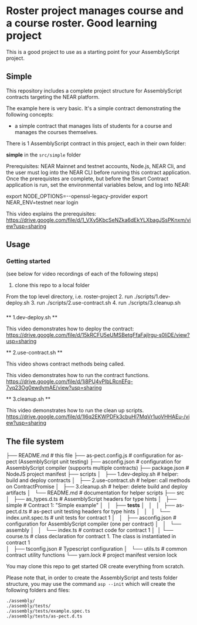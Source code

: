 # Roster project manages course and a course roster. Good learning project

This is a good project to use as a starting point for your AssemblyScript project.

## Simple

This repository includes a complete project structure for AssemblyScript contracts targeting the NEAR platform.

The example here is very basic.  It's a simple contract demonstrating the following concepts:
- a simple contract that manages lists of students for a course and manages the courses themselves. 

There is 1 AssemblyScript contract in this project, each in their own folder:

 **simple** in the `src/simple` folder
 
Prerequisites: NEAR Mainnet and testnet accounts, Node.js, NEAR Cli, and the user must log into the NEAR CLI before running this contract application.
Once the prerequistes are complete, but before the Smart Contract application is run, set the environmental variables below, and log into NEAR:

export NODE_OPTIONS=--openssl-legacy-provider
export NEAR_ENV=testnet
near login

This video explains the prerequisites: https://drive.google.com/file/d/1_VXy5KbcSeNZka6dEkYLXbagJSsPKnxm/view?usp=sharing

## Usage

### Getting started

(see below for video recordings of each of the following steps)

1. clone this repo to a local folder

From the top level directory, i.e. roster-project
2. run  ./scripts/1.dev-deploy.sh
3. run  ./scripts/2.use-contract.sh
4. run  ./scripts/3.cleanup.sh

### 

** 1.dev-deploy.sh **

This video demonstrates how to deploy the contract: https://drive.google.com/file/d/15kRCFU5eUMSBetgFfaFajlrgu-s0liDE/view?usp=sharing 

** 2.use-contract.sh **

This video shows contract methods being called.

This video demonstrates how to run the contract functions. https://drive.google.com/file/d/1i8PU4vPlbLRcnEFq-7vq23Og0ewdymAE/view?usp=sharing

** 3.cleanup.sh **

This video demonstrates how to run the clean up scripts. https://drive.google.com/file/d/1l6q2EKWPDFk3cbuHI7MqVr1uoVHHAEu-/view?usp=sharing


## The file system


├── README.md                          # this file
├── as-pect.config.js                  # configuration for as-pect (AssemblyScript unit testing)
├── asconfig.json                      # configuration for AssemblyScript compiler (supports multiple contracts)
├── package.json                       # NodeJS project manifest
├── scripts
│   ├── 1.dev-deploy.sh                # helper: build and deploy contracts
│   ├── 2.use-contract.sh              # helper: call methods on ContractPromise
│   ├── 3.cleanup.sh                   # helper: delete build and deploy artifacts
│   └── README.md                      # documentation for helper scripts
├── src
│   ├── as_types.d.ts                  # AssemblyScript headers for type hints
│   ├── simple                         # Contract 1: "Simple example"
│   │   ├── __tests__
│   │   │   ├── as-pect.d.ts           # as-pect unit testing headers for type hints
│   │   │   └── index.unit.spec.ts     # unit tests for contract 1
│   │   ├── asconfig.json              # configuration for AssemblyScript compiler (one per contract)
│   │   └── assembly
│   │       └── index.ts               # contract code for contract 1
│   │       └── course.ts              # class declaration for contract 1. The class is instantiated in contract 1  
│   ├── tsconfig.json                  # Typescript configuration
│   └── utils.ts                       # common contract utility functions
└── yarn.lock                          # project manifest version lock


You may clone this repo to get started OR create everything from scratch.

Please note that, in order to create the AssemblyScript and tests folder structure, you may use the command `asp --init` which will create the following folders and files:

```
./assembly/
./assembly/tests/
./assembly/tests/example.spec.ts
./assembly/tests/as-pect.d.ts
```
